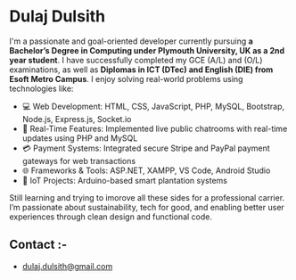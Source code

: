 # Dulaj Dulsith
I'm a passionate and goal-oriented developer currently pursuing **a Bachelor’s Degree in Computing under Plymouth University, UK as a 2nd year student**. I have successfully completed my GCE  (A/L) and (O/L) examinations, as well as **Diplomas in ICT (DTec) and English (DIE) from Esoft Metro Campus**. I enjoy solving real-world problems using technologies like:

- 💻 Web Development: HTML, CSS, JavaScript, PHP, MySQL, Bootstrap, Node.js, Express.js, Socket.io
- 💬 Real-Time Features: Implemented live public chatrooms with real-time updates using PHP and MySQL
- 💳 Payment Systems: Integrated secure Stripe and PayPal payment gateways for web transactions
- 🌐 Frameworks & Tools: ASP.NET, XAMPP, VS Code, Android Studio
- 🔌 IoT Projects: Arduino-based smart plantation systems

Still learning and trying to imorove all these sides for a professional carrier. I’m passionate about sustainability, tech for good, and enabling better user experiences through clean design and functional code.

## Contact :-
- dulaj.dulsith@gmail.com
